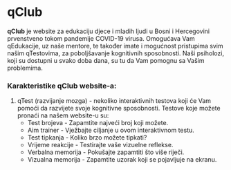 # qClub
**qClub** je website za edukaciju djece i mladih ljudi u Bosni i Hercegovini prvenstveno tokom pandemije COVID-19 virusa. Omogućava Vam qEdukacije, uz naše mentore, te također imate i mogućnost pristupima svim našim qTestovima, za poboljšavanje kognitivnih sposobnosti. Naši psiholozi, koji su dostupni u svako doba dana, su tu da Vam pomognu sa Vašim problemima. 
### Karakteristike qClub website-a:
1. qTest (razvijanje mozga) - nekoliko interaktivnih testova koji će Vam pomoći da razvijete svoje kognitivne sposobnosti. Testove koje možete pronaći na našem website-u su:
   - Test brojeva - Zapamtite najveći broj koji možete.
   - Aim trainer - Vježbajte ciljanje u ovom interaktivnom testu.
   - Test tipkanja - Koliko brzo možete tipkati?
   - Vrijeme reakcije - Testirajte vaše vizuelne reflekse.
   - Verbalna memorija - Pokušajte zapamtiti što više riječi.
   - Vizualna memorija - Zapamtite uzorak koji se pojavljuje na ekranu.
